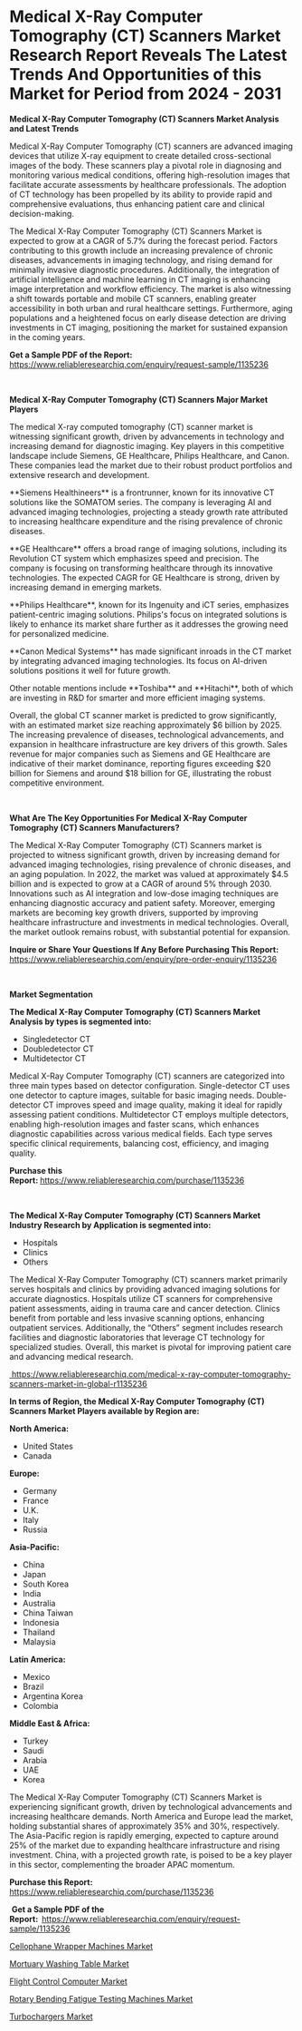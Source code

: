 <p><h1>Medical X-Ray Computer Tomography (CT) Scanners Market Research Report Reveals The Latest Trends And Opportunities of this Market for Period from 2024 - 2031</h1></p><p><strong>Medical X-Ray Computer Tomography (CT) Scanners Market Analysis and Latest Trends</strong></p>
<p><p>Medical X-Ray Computer Tomography (CT) scanners are advanced imaging devices that utilize X-ray equipment to create detailed cross-sectional images of the body. These scanners play a pivotal role in diagnosing and monitoring various medical conditions, offering high-resolution images that facilitate accurate assessments by healthcare professionals. The adoption of CT technology has been propelled by its ability to provide rapid and comprehensive evaluations, thus enhancing patient care and clinical decision-making.</p><p>The Medical X-Ray Computer Tomography (CT) Scanners Market is expected to grow at a CAGR of 5.7% during the forecast period. Factors contributing to this growth include an increasing prevalence of chronic diseases, advancements in imaging technology, and rising demand for minimally invasive diagnostic procedures. Additionally, the integration of artificial intelligence and machine learning in CT imaging is enhancing image interpretation and workflow efficiency. The market is also witnessing a shift towards portable and mobile CT scanners, enabling greater accessibility in both urban and rural healthcare settings. Furthermore, aging populations and a heightened focus on early disease detection are driving investments in CT imaging, positioning the market for sustained expansion in the coming years.</p></p>
<p><strong>Get a Sample PDF of the Report:&nbsp;</strong> <a href="https://www.reliableresearchiq.com/enquiry/request-sample/1135236?utm_campaign=114&utm_medium=2&utm_source=Github&utm_content=ia&utm_term=13102024&utm_id=medical-x-ray-computer-tomography-ct-scanners">https://www.reliableresearchiq.com/enquiry/request-sample/1135236</a></p>
<p>&nbsp;</p>
<p><strong>Medical X-Ray Computer Tomography (CT) Scanners Major Market Players</strong></p>
<p><p>The medical X-ray computed tomography (CT) scanner market is witnessing significant growth, driven by advancements in technology and increasing demand for diagnostic imaging. Key players in this competitive landscape include Siemens, GE Healthcare, Philips Healthcare, and Canon. These companies lead the market due to their robust product portfolios and extensive research and development.</p><p>**Siemens Healthineers** is a frontrunner, known for its innovative CT solutions like the SOMATOM series. The company is leveraging AI and advanced imaging technologies, projecting a steady growth rate attributed to increasing healthcare expenditure and the rising prevalence of chronic diseases.</p><p>**GE Healthcare** offers a broad range of imaging solutions, including its Revolution CT system which emphasizes speed and precision. The company is focusing on transforming healthcare through its innovative technologies. The expected CAGR for GE Healthcare is strong, driven by increasing demand in emerging markets.</p><p>**Philips Healthcare**, known for its Ingenuity and iCT series, emphasizes patient-centric imaging solutions. Philips's focus on integrated solutions is likely to enhance its market share further as it addresses the growing need for personalized medicine.</p><p>**Canon Medical Systems** has made significant inroads in the CT market by integrating advanced imaging technologies. Its focus on AI-driven solutions positions it well for future growth.</p><p>Other notable mentions include **Toshiba** and **Hitachi**, both of which are investing in R&D for smarter and more efficient imaging systems.</p><p>Overall, the global CT scanner market is predicted to grow significantly, with an estimated market size reaching approximately $6 billion by 2025. The increasing prevalence of diseases, technological advancements, and expansion in healthcare infrastructure are key drivers of this growth. Sales revenue for major companies such as Siemens and GE Healthcare are indicative of their market dominance, reporting figures exceeding $20 billion for Siemens and around $18 billion for GE, illustrating the robust competitive environment.</p></p>
<p>&nbsp;</p>
<p><strong>What Are The Key Opportunities For Medical X-Ray Computer Tomography (CT) Scanners Manufacturers?</strong></p>
<p><p>The Medical X-Ray Computer Tomography (CT) Scanners market is projected to witness significant growth, driven by increasing demand for advanced imaging technologies, rising prevalence of chronic diseases, and an aging population. In 2022, the market was valued at approximately $4.5 billion and is expected to grow at a CAGR of around 5% through 2030. Innovations such as AI integration and low-dose imaging techniques are enhancing diagnostic accuracy and patient safety. Moreover, emerging markets are becoming key growth drivers, supported by improving healthcare infrastructure and investments in medical technologies. Overall, the market outlook remains robust, with substantial potential for expansion.</p></p>
<p><strong>Inquire or Share Your Questions If Any Before Purchasing This Report:</strong> <a href="https://www.reliableresearchiq.com/enquiry/pre-order-enquiry/1135236?utm_campaign=114&utm_medium=2&utm_source=Github&utm_content=ia&utm_term=13102024&utm_id=medical-x-ray-computer-tomography-ct-scanners">https://www.reliableresearchiq.com/enquiry/pre-order-enquiry/1135236</a></p>
<p>&nbsp;</p>
<p><strong>Market Segmentation</strong></p>
<p><strong>The Medical X-Ray Computer Tomography (CT) Scanners Market Analysis by types is segmented into:</strong></p>
<p><ul><li>Singledetector CT</li><li>Doubledetector CT</li><li>Multidetector CT</li></ul></p>
<p><p>Medical X-Ray Computer Tomography (CT) scanners are categorized into three main types based on detector configuration. Single-detector CT uses one detector to capture images, suitable for basic imaging needs. Double-detector CT improves speed and image quality, making it ideal for rapidly assessing patient conditions. Multidetector CT employs multiple detectors, enabling high-resolution images and faster scans, which enhances diagnostic capabilities across various medical fields. Each type serves specific clinical requirements, balancing cost, efficiency, and imaging quality.</p></p>
<p><strong>Purchase this Report:&nbsp;</strong><a href="https://www.reliableresearchiq.com/purchase/1135236?utm_campaign=114&utm_medium=2&utm_source=Github&utm_content=ia&utm_term=13102024&utm_id=medical-x-ray-computer-tomography-ct-scanners">https://www.reliableresearchiq.com/purchase/1135236</a></p>
<p>&nbsp;</p>
<p><strong>The Medical X-Ray Computer Tomography (CT) Scanners Market Industry Research by Application is segmented into:</strong></p>
<p><ul><li>Hospitals</li><li>Clinics</li><li>Others</li></ul></p>
<p><p>The Medical X-Ray Computer Tomography (CT) scanners market primarily serves hospitals and clinics by providing advanced imaging solutions for accurate diagnostics. Hospitals utilize CT scanners for comprehensive patient assessments, aiding in trauma care and cancer detection. Clinics benefit from portable and less invasive scanning options, enhancing outpatient services. Additionally, the “Others” segment includes research facilities and diagnostic laboratories that leverage CT technology for specialized studies. Overall, this market is pivotal for improving patient care and advancing medical research.</p></p>
<p><a href="https://www.reliableresearchiq.com/medical-x-ray-computer-tomography-scanners-market-in-global-r1135236?utm_campaign=114&utm_medium=2&utm_source=Github&utm_content=ia&utm_term=13102024&utm_id=medical-x-ray-computer-tomography-ct-scanners">&nbsp;https://www.reliableresearchiq.com/medical-x-ray-computer-tomography-scanners-market-in-global-r1135236</a></p>
<p><strong>In terms of Region, the Medical X-Ray Computer Tomography (CT) Scanners Market Players available by Region are:</strong></p>
<p>
    <p> <strong> North America: </strong>
        <ul>
            <li>United States</li>
            <li>Canada</li>
        </ul>
        </p> 
    <p> <strong> Europe: </strong>
        <ul>
            <li>Germany</li>
            <li>France</li>
            <li>U.K.</li>
            <li>Italy</li>
            <li>Russia</li>
        </ul>
        </p> 
    <p> <strong> Asia-Pacific: </strong>
        <ul>
            <li>China</li>
            <li>Japan</li>
            <li>South Korea</li>
            <li>India</li>
            <li>Australia</li>
            <li>China Taiwan</li>
            <li>Indonesia</li>
            <li>Thailand</li>
            <li>Malaysia</li>
        </ul>
        </p> 
    <p> <strong> Latin America: </strong>
        <ul>
            <li>Mexico</li>
            <li>Brazil</li>
            <li>Argentina Korea</li>
            <li>Colombia</li>
        </ul>
        </p> 
    <p> <strong> Middle East & Africa: </strong>
        <ul>
            <li>Turkey</li>
            <li>Saudi</li>
            <li>Arabia</li>
            <li>UAE</li>
            <li>Korea</li>
        </ul>
    </p>
    </p>
<p><p>The Medical X-Ray Computer Tomography (CT) Scanners Market is experiencing significant growth, driven by technological advancements and increasing healthcare demands. North America and Europe lead the market, holding substantial shares of approximately 35% and 30%, respectively. The Asia-Pacific region is rapidly emerging, expected to capture around 25% of the market due to expanding healthcare infrastructure and rising investment. China, with a projected growth rate, is poised to be a key player in this sector, complementing the broader APAC momentum.</p></p>
<p><strong>Purchase this Report: </strong><a href="https://www.reliableresearchiq.com/purchase/1135236?utm_campaign=114&utm_medium=2&utm_source=Github&utm_content=ia&utm_term=13102024&utm_id=medical-x-ray-computer-tomography-ct-scanners">https://www.reliableresearchiq.com/purchase/1135236</a></p>
<p>&nbsp;<strong>Get a Sample PDF of the Report:&nbsp;&nbsp;</strong><a href="https://www.reliableresearchiq.com/enquiry/request-sample/1135236?utm_campaign=114&utm_medium=2&utm_source=Github&utm_content=ia&utm_term=13102024&utm_id=medical-x-ray-computer-tomography-ct-scanners">https://www.reliableresearchiq.com/enquiry/request-sample/1135236</a></p>
<p><strong></strong></p>
<p><p><a href="https://github.com/taketakyriffecd/Market-Research-Report-List-1/blob/main/cellophane-wrapper-machines-market.md?utm_campaign=114&utm_medium=2&utm_source=Github&utm_content=ia&utm_term=13102024&utm_id=medical-x-ray-computer-tomography-ct-scanners">Cellophane Wrapper Machines Market</a></p><p><a href="https://www.linkedin.com/pulse/market-dynamics-future-trends-global-mortuary-washing-table-sector-jkiff?utm_campaign=114&utm_medium=2&utm_source=Github&utm_content=ia&utm_term=13102024&utm_id=medical-x-ray-computer-tomography-ct-scanners">Mortuary Washing Table Market</a></p><p><a href="https://issuu.com/reportprime-2/docs/flight-control-computer-market-size_d3f98c90cd0248?utm_campaign=114&utm_medium=2&utm_source=Github&utm_content=ia&utm_term=13102024&utm_id=medical-x-ray-computer-tomography-ct-scanners">Flight Control Computer Market</a></p><p><a href="https://github.com/shivermasallash/Market-Research-Report-List-1/blob/main/rotary-bending-fatigue-testing-machines-market.md?utm_campaign=114&utm_medium=2&utm_source=Github&utm_content=ia&utm_term=13102024&utm_id=medical-x-ray-computer-tomography-ct-scanners">Rotary Bending Fatigue Testing Machines Market</a></p><p><a href="https://issuu.com/reportprime-2/docs/turbochargers-market-size-2030.pptx_a66866f0c25222?utm_campaign=114&utm_medium=2&utm_source=Github&utm_content=ia&utm_term=13102024&utm_id=medical-x-ray-computer-tomography-ct-scanners">Turbochargers Market</a></p></p>